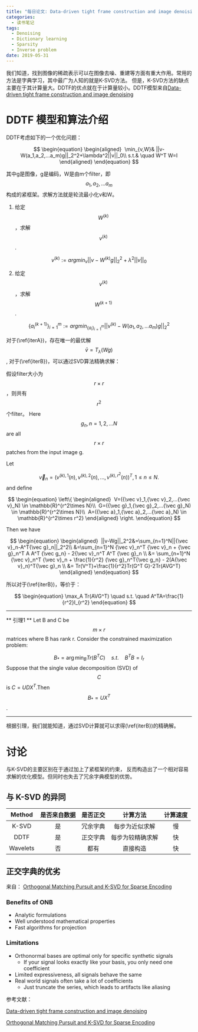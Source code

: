 ```yaml
---
title: "每日论文: Data-driven tight frame construction and image denoising"
categories:
  - 读书笔记
tags:
  - Denoising
  - Dictionary learning
  - Sparsity
  - Inverse problem
date: 2019-05-31
---
```


我们知道，找到图像的稀疏表示可以在图像去噪、重建等方面有重大作用。常用的方法是字典学习，其中最广为人知的就是K-SVD方法。
但是，K-SVD方法的缺点主要在于其计算量大。DDTF的优点就在于计算量较小。DDTF模型来自[Data-driven tight frame construction and image denoising](https://doi.org/10.1016/j.acha.2013.10.001)

# DDTF 模型和算法介绍
DDTF考虑如下的一个优化问题：

$$
\begin{equation}
\begin{aligned}
 \min_{v,W}& ||v-W(a_1,a_2,...a_m)g||_2^2+\lambda^2||v||_0\\
s.t.& \quad W^T W=I
\end{aligned}
\end{equation}
$$

其中g是图像，g是编码，W是由m个filter，即$$a_1,a_2,...a_m$$构成的紧框架。求解方法就是轮流最小化v和W。

1. 给定$$W^{(k)}$$，求解$$v^{(k)}$$.

$$
\begin{equation}
v^{(k)}:=argmin_v||v-W^{(k)}g||_2^2+\lambda^2||v||_0
\end{equation}
\label{iterA}
$$

2. 给定$$v^{(k)}$$，求解$$W^{(k+1)}$$.

$$
\begin{equation}
\{a_i^{(k+1)}\}_{i=1}^m:=argmin_{\{a_i\}_{i=1}^m}||v^{(k)}-W(a_1,a_2,...a_m)g||_2^2
\end{equation}
\label{iterB}
$$

对于(\ref{iterA})，存在唯一的最优解$$ {\bar v}=T_{\lambda}(Wg)$$, 对于(\ref{iterB})，可以通过SVD算法精确求解：

假设filter大小为$$r \times r$$，则共有$$r^2$$个filter。 Here $$g_n, n=1,2,...N$$ are all $$r\times r$$ patches from the input image g.

Let

$$
{\vec v}_n=(v^{(k),1}(n),v^{(k),2}(n),...,v^{(k),r^2}(n))^{T}, 1 \leqslant n \leqslant N.
$$
and define


$$
\begin{equation}
\left\{
\begin{aligned}
 V=({\vec v}_1,{\vec v}_2,...{\vec v}_N) \in \mathbb{R}^{r^2\times N}\\
 G=({\vec g}_1,{\vec g}_2,...{\vec g}_N) \in \mathbb{R}^{r^2\times N}\\
 A=({\vec a}_1,{\vec a}_2,...{\vec a}_N) \in \mathbb{R}^{r^2\times r^2}
\end{aligned}
\right.
\end{equation}
$$

Then we have

$$
\begin{equation}
\begin{aligned}
 ||v-Wg||_2^2&=\sum_{n=1}^N||{\vec v}_n-A^T{\vec g}_n||_2^2\\
&=\sum_{n=1}^N {\vec v}_n^T {\vec v}_n + {\vec g}_n^T A A^T {\vec g_n} - 2{\vec v}_n^T A^T {\vec g}_n \\
&= \sum_{n=1}^N {\vec v}_n^T {\vec v}_n + \frac{1}{r^2} {\vec g}_n^T{\vec g_n} - 2(A{\vec v}_n)^T{\vec g}_n \\
&= Tr(V^T)+\frac{1}{r^2}Tr(G^T G)-2Tr(AVG^T)
\end{aligned}
\end{equation}
$$

所以对于(\ref{iterB})，等价于：

$$
\begin{equation}
\max_A Tr(AVG^T) \quad s.t. \quad A^TA=\frac{1}{r^2}I_{r^2}
\end{equation}
$$

---
** 引理1 ** 
Let B and C be $$m\times r$$ matrices where B has rank r. Consider the constrained maximization problem:

$$ 
B_*=\arg\min_B Tr(B^T C) \quad s.t. \quad B^TB=I_r
$$
Suppose that the single value decomposition (SVD) of $$C$$ is $C = UDX^T$.Then $$ B_*=UX^T $$.

---
根据引理，我们就能知道，通过SVD计算就可以求得(\ref{iterB})的精确解。



# 讨论

与K-SVD的主要区别在于通过加上了紧框架的约束， 反而构造出了一个相对容易求解的优化模型。但同时也失去了冗余字典模型的优势。

## 与 K-SVD 的异同

Method | 是否来自数据 | 是否正交 | 计算方法 | 计算速度 
:-: | :-: | :-: | :-: | :-: 
K-SVD | 是 | 冗余字典 | 每步为近似求解 | 慢 
DDTF | 是 | 正交字典 | 每步为较精确求解 | 快
Wavelets |  否 | 都有 | 直接构造 | 快

## 正交字典的优劣 
来自： [Orthogonal Matching Pursuit and K-SVD for Sparse Encoding](/files/ddtf/ksvd.pdf)
### Benefits of ONB 

- Analytic formulations 
- Well understood mathematical properties 
- Fast algorithms for projection 

### Limitations

- Orthonormal bases are optimal only for specific synthetic signals
  - If your signal looks exactly like your basis, you only need one coefficient 
- Limited expressiveness, all signals behave the same 
- Real world signals often take a lot of coefficients
  - Just truncate the series, which leads to artifacts like aliasing 


参考文献：

[Data-driven tight frame construction and image denoising](https://doi.org/10.1016/j.acha.2013.10.001)

[Orthogonal Matching Pursuit and K-SVD for Sparse Encoding](/files/ddtf/ksvd.pdf)